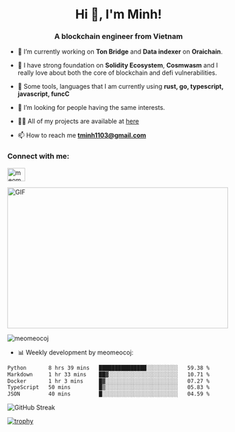 <h1 align="center">Hi 👋, I'm Minh!</h1>
<h3 align="center">A blockchain engineer from Vietnam</h3>

- 🌱 I’m currently working on **Ton Bridge** and **Data indexer** on **Oraichain**.

- 📖 I have strong foundation on **Solidity Ecosystem**, **Cosmwasm** and I really love about both the core of blockchain and defi vulnerabilities.

- 💬 Some tools, languages that I am currently using **rust, go, typescript, javascript, funcC**

- 🤝 I’m looking for people having the same interests.

- 👨‍💻 All of my projects are available at [here](https://github.com/meomeocoj?tab=repositories)

- 📫 How to reach me **tminh1103@gmail.com**


<h3 align="left">Connect with me:</h3>
<p align="left">
<a href="https://www.linkedin.com/in/meomeocoj/" target="blank"><img align="center" src="https://raw.githubusercontent.com/rahuldkjain/github-profile-readme-generator/master/src/images/icons/Social/linked-in-alt.svg" alt="meomeocoj" height="30" width="40" /></a>
</p>
<img align="center" alt="GIF" src="https://media.giphy.com/media/v1.Y2lkPTc5MGI3NjExaGx2OTI2N240MnFxdWYxZmY5NHJwaDI4MmQ0MTl6bHY5cmsxNm90OSZlcD12MV9pbnRlcm5hbF9naWZfYnlfaWQmY3Q9Zw/lQJNunHwZ32RGilGRO/giphy.gif" width="500" height="320" />

<p><img align="center" src="https://github-readme-stats.vercel.app/api/top-langs?username=meomeocoj&show_icons=true&locale=en&layout=compact" alt="meomeocoj" /></p>

- 📊 Weekly development by meomeocoj:
<!--START_SECTION:waka-->

```txt
Python       8 hrs 39 mins   ███████████████░░░░░░░░░░   59.38 %
Markdown     1 hr 33 mins    ██▓░░░░░░░░░░░░░░░░░░░░░░   10.71 %
Docker       1 hr 3 mins     █▓░░░░░░░░░░░░░░░░░░░░░░░   07.27 %
TypeScript   50 mins         █▒░░░░░░░░░░░░░░░░░░░░░░░   05.83 %
JSON         40 mins         █░░░░░░░░░░░░░░░░░░░░░░░░   04.59 %
```

<!--END_SECTION:waka-->

![GitHub Streak](https://streak-stats.demolab.com/?user=meomeocoj&theme=dark&hide_border=true)

[![trophy](https://github-profile-trophy.vercel.app/?username=meomeocoj&theme=onedark)]()
